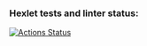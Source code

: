 ### Hexlet tests and linter status:
[![Actions Status](https://github.com/orthrus2106/frontend-project-46/actions/workflows/hexlet-check.yml/badge.svg)](https://github.com/orthrus2106/frontend-project-46/actions)